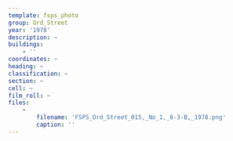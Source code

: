 ```yaml
---
template: fsps_photo
group: Ord_Street
year: '1978'
description: ~
buildings:
    - ''
coordinates: ~
heading: ~
classification: ~
section: ~
cell: ~
film_roll: ~
files:
    -
        filename: 'FSPS_Ord_Street_015,_No_1,_8-3-B,_1978.png'
        caption: ''
---
```

